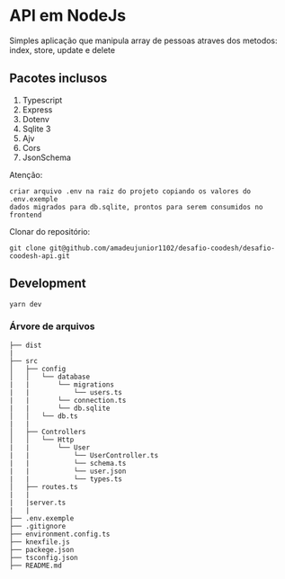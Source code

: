 # API em NodeJs

Simples aplicação que manipula array de pessoas atraves dos metodos: index, store, update e delete

## Pacotes inclusos

1. Typescript
2. Express
3. Dotenv
4. Sqlite 3
5. Ajv
6. Cors
7. JsonSchema

Atenção:

    criar arquivo .env na raiz do projeto copiando os valores do .env.exemple
    dados migrados para db.sqlite, prontos para serem consumidos no frontend

Clonar do repositório:

    git clone git@github.com/amadeujunior1102/desafio-coodesh/desafio-coodesh-api.git

## Development
    yarn dev

### Árvore de arquivos

```
├── dist
|
├── src
│   ├── config
│   │   └── database
|   |       └── migrations
|   |           └── users.ts
|   |       └── connection.ts
|   |       └── db.sqlite
│   │   └── db.ts
|   |
│   ├── Controllers
│   │   └── Http
|   |       └── User
|   |           └── UserController.ts
|   |           └── schema.ts
|   |           └── user.json
|   |           └── types.ts
│   ├── routes.ts
|   |
|   |server.ts
|   |
├── .env.exemple
├── .gitignore
├── environment.config.ts
├── knexfile.js
├── packege.json
├── tsconfig.json
├── README.md

```
